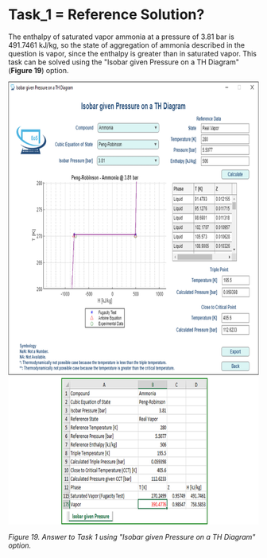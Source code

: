 # Task_1 = Reference Solution?

The enthalpy of saturated vapor ammonia at a pressure of 3.81 bar is 491.7461 kJ/kg, so the state of aggregation of ammonia described in the question is vapor, since the enthalpy is greater than in saturated vapor. This task can be solved using the "Isobar given Pressure on a TH Diagram" (**Figure 19**) option.

<img src="https://github.com/IMClick-Project/IQ/blob/main/Cubic%20Equations%20of%20State%20Simulator/MATLAB%20Grader/Assignment%202/Problem%203/Assessment%20and%20Code/T3-1.jpg" width="770" height="891">

*Figure 19. Answer to Task 1 using "Isobar given Pressure on a TH Diagram" option.*